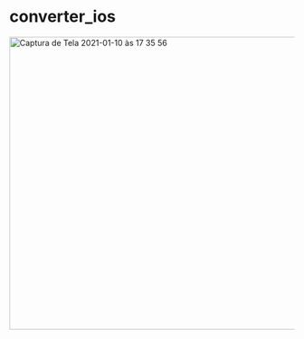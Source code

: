# converter_ios

<img width="518" alt="Captura de Tela 2021-01-10 às 17 35 56" src="https://user-images.githubusercontent.com/21297341/104134739-5a351880-536a-11eb-96c4-a6352dd98c4e.png">
